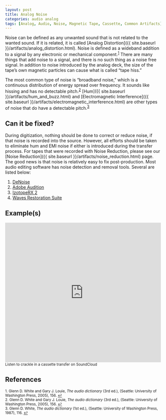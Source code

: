 ```yaml
---
layout: post
title: Analog Noise
categories: audio analog
tags: [Analog, Audio, Noise, Magnetic Tape, Cassette, Common Artifacts]
---
```


Noise can be defined as any unwanted sound that is not related to the wanted sound. If it is related, it is called [Analog Distortion]({{ site.baseurl }}/artifacts/analog_distortion.html). Noise is defined as a wideband addition to a signal by any electronic or mechanical component.<sup><a href="#fn1" id="ref1">1</a></sup> There are many things that add noise to a signal, and there is no such thing as a noise free signal. In addition to noise introduced by the analog deck, the size of the tape’s own magnetic particles can cause what is called “tape hiss.”

The most common type of noise is “broadband noise,” which is a continuous distribution of energy spread over frequency. It sounds like hissing and has no detectable pitch.<sup><a href="#fn2" id="ref2">2</a></sup> [Hum]({{ site.baseurl }}/artifacts/hum_and_buzz.html) and [Electromagnetic Interference]({{ site.baseurl }}/artifacts/electromagnetic_interference.html) are other types of noise that do have a detectable pitch.<sup><a href="#fn3" id="ref3">3</a></sup>

## Can it be fixed?

During digitization, nothing should be done to correct or reduce noise, if that noise is recorded into the source. However, all efforts should be taken to eliminate hum and EMI noise if either is introduced during the transfer process. For tapes that were recorded with Noise Reduction, please see our [Noise Reduction]({{ site.baseurl }}/artifacts/noise_reduction.html) page. The good news is that noise is relatively easy to fix post-production. Most audio editing software has noise detection and removal tools. Several are listed below:

1. [DeNoise](http://www.clickrepair.net/software_info/denoise.html)
2. [Adobe Audition](https://www.youtube.com/watch?feature=player_embedded&v=gZjlS0tD-Wg)
3. [IzotopeRX 2](http://www.izotope.com/products/audio/rx/download.asp)
4. [Waves Restoration Suite](http://www.waves.com/Content.aspx?id=197)

## Example(s)

<iframe width="100%" height="450" scrolling="no" frameborder="no" src="https://w.soundcloud.com/player/?url=https%3A//api.soundcloud.com/tracks/98723503&amp;auto_play=false&amp;hide_related=false&amp;show_comments=true&amp;show_user=true&amp;show_reposts=false&amp;visual=true"></iframe><sub>Listen to crackle in a cassette transfer on SoundCloud</sub>

## References

<sup id="fn1">1. Glenn D. White and Gary J. Louie, _The audio dictionary_ (3rd ed.), (Seattle: University of Washington Press, 2005), 156. <a href="#ref1" title="Jump back to footnote 1 in the text.">↩</a></sup>  
<sup id="fn2">2. Glenn D. White and Gary J. Louie, _The audio dictionary_ (3rd ed.), (Seattle: University of Washington Press, 2005), 156. <a href="#ref2" title="Jump back to footnote 2 in the text.">↩</a></sup>  
<sup id="fn3">3. Glenn D. White, _The audio dictionary_ (1st ed.), (Seattle: University of Washington Press, 1987), 116. <a href="#ref3" title="Jump back to footnote 3 in the text.">↩</a></sup>

